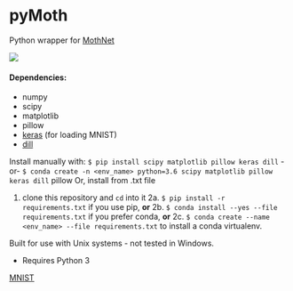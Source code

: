 # pyMoth
Python wrapper for [MothNet](https://github.com/charlesDelahunt/PuttingABugInML)

<img src='https://upload.wikimedia.org/wikipedia/commons/thumb/1/13/Manduca_sexta_MHNT_CUT_2010_0_104_Dos_Amates_Catemaco_VeraCruz_Mexico_female_dorsal.jpg/320px-Manduca_sexta_MHNT_CUT_2010_0_104_Dos_Amates_Catemaco_VeraCruz_Mexico_female_dorsal.jpg' style="float: center;">

#### Dependencies:
- numpy
- scipy
- matplotlib
- pillow
- [keras](https://keras.io/) (for loading MNIST)
- [dill](https://pypi.org/project/dill/)

Install manually with:
`$ pip install scipy matplotlib pillow keras dill`
-or-
`$ conda create -n <env_name> python=3.6 scipy matplotlib pillow keras dill`
pillow
Or, install from .txt file
1. clone this repository and `cd` into it
2a. `$ pip install -r requirements.txt` if you use pip, 
**or**
2b. `$ conda install --yes --file requirements.txt` if you prefer conda,
**or**
2c. `$ conda create --name <env_name> --file requirements.txt` to install a conda virtualenv.

Built for use with Unix systems - not tested in Windows.
- Requires Python 3

[MNIST](http://yann.lecun.com/exdb/mnist/)
